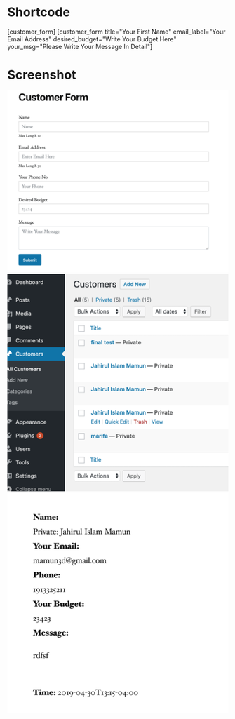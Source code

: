 # Shortcode 

[customer_form]
[customer_form title="Your First Name" email_label="Your Email Address" desired_budget="Write Your Budget Here" your_msg="Please Write Your Message In Detail"]


# Screenshot
 
![Customer form](form.png)
![Backend Post](backend-post.png)
![Single View](single-view.png)
